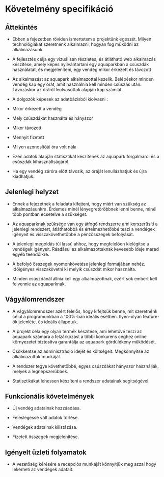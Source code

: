 # Követelmény specifikáció
## Áttekintés
- Ebben a fejezetben röviden ismertetem a projektünk egészét. Milyen technológiákat szeretnénk alkalmazni, hogyan fog működni az alkalmazásunk.

- A fejlesztés célja egy vizuálisan részletes, és átlátható web alkalmazás készítése, amely képes nyílvántartani egy aquaparkban a csúszdák használatát, és megjeleníteni, egy vendég mikor érkezett és távozott

- Az alkalmazást az aquapark alkalmazottai kezelik. Belépéskor minden vendég kap egy órát, amit használnia kell minden csúszás után. Távozáskor az óráról leolvasottak alapján kap számlát.

- A dolgozók képesek az adatbázisból kiolvasni :

- Mikor érkezett a vendég

- Mely csúszdákat használta és hányszor

- Mikor távozott

- Mennyit fizetett

- Milyen azonosítójú óra volt nála

- Ezen adatok alapján statisztikát készítenek az aquapark forgalmáról és a csúszdák kihasználtságáról.

- Ha egy vendég záróra előtt távozik, az óráját lenullázhatjuk és újra kiadhatjuk.

## Jelenlegi helyzet
- Ennek a fejezetnek a feladata kifejteni, hogy miért van szükség az alkalmazásunkra. Érdemes minél lényegretörőbbnek lenni benne, minél több pontban ecsetelve a szükséget.

- Az aquaparknak szüksége van egy átfogó rendszerre ami korszerűsíti a jelenlegi rendszert, átláthatóbbá és értelmezhetőbbé teszi a vendégek igényeit és visszakövethetőbbé a pénzösszegek befolyását.

- A jelenlegi megoldás túl lassú ahhoz, hogy megfelelően kielégítse a vendégek igényeit. Ráadásul az alkalmazottaknak kevesebb ideje marad egyéb teendőikre.

- A befolyó összegek nyomonkövetése jelenlegi formájában nehéz. Időigényes visszakövetni ki melyik csúszdát mikor használta.

- Minden csúszdánál állnia kell egy alkalmazottnak, ezért sok embert kell felvennie az aquaparknak.

## Vágyálomrendszer
- A vágyálomrendszer azért felelős, hogy kifejtsük benne, mit szeretnénk célul a programunkban a 100%-ban ideális esetben. Ilyen-olyan feature-ök jelenléte, és ideális állapotuk.

- A projekt céla egy olyan termék készítése, ami lehetővé teszi az aquapark számára a felzárkózást a többi konkurens céghez online környezetet biztosítva garantálja az aquapark gördülékeny működését.

- Csökkentse az adminisztráció idejét és költségeit. Megkönnyítse az alkalmazottak munkáját.

- A rendszer tegye követhetőbbé, egyes csúszdákat hányszor használják, melyek a legnépszerűbbek.

- Statisztikákat lehessen készíteni a rendszer adatainak segítségével. 

## Funkcionális követelmények
- Új vendég adatainak hozzáadása.

- Feleslegessé vált adatok törlése.

- Vendégek adatainak kilistázása.

- Fizetett összegek megjelenítése.

## Igényelt üzleti folyamatok
- A vezetőség kérésére a recepciós munkáját könnyítjük meg azzal hogy lekérheti az vendégek adatait.

